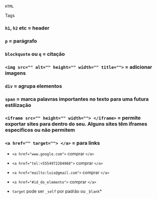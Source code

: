 `HTML`

Tags
### `h1`, `h2` etc = header

### `p` = parágrafo

### `blockquote` ou `q` = citação

### `<img src="" alt="" height="" width="" title="">` = adicionar imagens

### `div` = agrupa elementos

### `span` = marca palavras importantes no texto para uma futura estilização

### `<iframe src="" height="" width=""> </iframe>` = permite exportar sites para dentro do seu. Alguns sites têm iframes específicos ou não permitem

### `<a href="" target=""> </a>` = para links

* `<a href="www.google.com">` comprar `</a>`

* `<a href="tel:+5554972204968">` comprar `</a>`

* `<a href="mailto:luis@gmail.com">` comprar `</a>`

* `<a href="#id_do_elemento">` comprar `</a>`

* `target` pode ser `_self` por padrão ou `_blank`*







<!-- HTML -->
<!--
<h1> a <h6> (títulos e subtítulos)
<p> (parágrafos)
<a href="LINK">NOME</a> (links)
<img src="LINK" alt="TEXTO ALTERNATIVO"/> (colocar imagens)
<button>BOTÃO</button>
<br/> (broken line)
<ul> ou </ol> (unordered list/ordered list)
    <li>ITEM 1</li>
    <li>ITEM 2</li>
    <li>ITEM 3</li>
</ul> ou </ol>
<div></div> (uma caixa imaginária)
-->

<!--
/* LINKS (tag a)*/
/*
Tag <a>
    href="" - pode redirecionar para:
        outra página
        http://google.com.br
        outro arquivo na máquina
            <a href:"index.html">NOME</a>
            <a href:"pasta1/index.html">
    target:"" - muda o jeito de abrir os links
        target:"_blank": abre em outra página
    title:"TÍTULO" - dar um título pro link quando passamos o mouse em cima

Não precisamos usar links só em textos
    em imagens: </a href>IMAGEM OU OUTROS AQUI</a>
    para referencias no nosso próprio site: Colocar id em alguma parte
        <h1 id="area1">Área 1<h1>
        <a href="#area1">ir para a área 1</a>
-->

<!--
<b>negrito sem semântica de importância</b>
<strong>negrito com semântica de importância</strong>
<i>itálico sem semântica de importância</i>
<em>itálico com semântica de importância</em>
<small>diminuir um pouco o tamanho da fonte</small>
<del>riscar o texto</del>
<mark>marca-texto</mark>
<sup>letras do lado e em cima (1º)</sup>
</sub>letras do lado e embaixo</sub>
-->
<!--
<table>tabela</table>
<tr>table rol</tr>
<td>table description</td>

required (transformar um campo em obrigatório)
minlenght
maxlenght

<meta name="
content="width=device-width, initial-scale=
0"> - tag do head para deixar o site responsivo

<picture> - para imagens responsivas
<source midia="(min-width: 650px)srcset="IMAGEM2"/>
<source midia="(min-width: 450px)srcset="IMAGEM3"/>
<img src="IMAGEM1"> - padrão
</picture>

<header>
<nav>
<footer>
<section>
<article>
<aside>
<time>

<input type="search" name="search">
<input type="email" name="email">
<input type="url" name="">
<input type="tel" name="tel">
<input type="number" name="number">
<input type="range" name="range" min="1" max="100">
<input type="date" name="date" type="month/day">
<input type="time" name="time">
<input type="datetime-local" name="datetime-local">
<input type="color" name="color">
<input type="submit" name="submit">

<div data-NOME></div>

<vídeo width="1080" height "720" autoplay controls>
    <source src="NOME VIDEO" type="video/mp4" />
</vídeo>
<vídeo width="1080" height "720" autoplay controls>
    <source src="NOME VIDEO" type="video/mp4" />
</vídeo>

<audio autoplay controls muted preload loop>
    <source src="NOME AUDIO" type="audio/mpeg" />
</audio>

<input type="text" name="usuário" autofocus | placeholder | size="10" | maxlength="4" | autocomplete="off" ou ="on">

<meta property="og: url" content="http://url.com.br">
<meta property="og: type" content="article | website | product | ...">
<meta property="og: title" content="TITULO">
<meta property="og: description" content="DESCRIÇÃO">
<meta property="og: image" content="/IMAGE">

<dl> - description list (posso colocar uma list dentro dela)
    <dt>café</dt>
    <dd>para beber</dd>
</dl>

<q>citação curta</q>
<blockquote cite="LINK DE ONDE VEIO">citação longa</blackquote>

<main></main>
<adress></adress>
<figure>
    <img src>
    <figcaption>Legenda</figcaption>
</figure>
-->




<!-- CSS --><!-- CSS --><!-- CSS --><!-- CSS --><!-- CSS --><!-- CSS --><!-- CSS --><!-- CSS --><!-- CSS --><!-- CSS --><!-- CSS --><!-- CSS --><!-- CSS --><!-- CSS --><!-- CSS --><!-- CSS --><!-- CSS --><!-- CSS -->
<!-- padding
resize
widht
height
margin
font-size: ;
font-weight: ;
        bold;
color: ;
font-family: NOME, OUTRAOPÇÃO, OUTRAOPÇÃO;
text-align: left | right | justify | center;
text-decoration: none (para tirar o _ dos links);
text-transform: uppercase | lowercase;
letter-spacing: ...px;
word-spacing: ...px;
line-height: ...px;
text-shadow: direção direita | direção baixo | espaço de esfumaçamento | cor da sombra;
)

Propriedades @media
@media (min-width: 300px) and (max-width: 600px) {
    body {...
@media only screen
@media only print
@media screen, print
@media all
@media (orientation: portrait) {}
@media (orientation: landscape) {}

Funções
var
    :root {
            --NOME: PROPRIEDADE;
            ==bg-color: #000;
            --bg-second: #FFF;
            --font-color: #F00;
            --font-size: 12px;
        }

        .container {
            background-color: var(--bg-color, #0F0)
        }

placeholder | autofocus | size="X" | maxlength="X" | required | autocomplete (mostra opções para autocompletar email, url etc)

background: linear-gradient(Xdeg, COR, COR)

text-shadow: 2px 2px 1px #333
box-shadow

animações
     @keyframes exemplo {
            0% {background color:red;top:0;left:0;}
            25% {background color:yellow;top:0;left:200;}
            50% {background color:blue;top:200;left:200;}
            75% {background color:green;top:200;left:0;}
            100% {background color:red;top:0;left:0;}
        }
        TAG/CLASS {
            width: 150px;
            height: 15opx;
            background-color: red;
            position: absolute;
            animation-name: exemplo;
            animation-duration: 4s;
            animation-delay: 2s; 
            animation-literation-count: 3 | infinite

Trensition
    .exemplo {
        width: 150px;
        height: 150px;
        margin: auto;
        margin-top: 100px;
        background-color: green;
        transition: all 1s linear;
    }

    .exemplo:hover {
        background-color: red;
        
    } 

word-wrap: break-word;

FLEXBOX

display: flex;

flex-direction: row | column | row-reverse | column-reverse 

flex:1 | 2 | 3 | ...

flex-wrap:wrap;

    flex-flow: column wrap;

justify-content (justifica de acordo com o alinhamento da flexbox)
align-items (justifica o contrário do alinhamento da flexbox)
align-content
    flex-start | flex-end | center | space-around | space-between
align-self: flex-start | flex-end
order: flex-start | flex-end

-->

<!-- JS --><!-- JS --><!-- JS --><!-- JS --><!-- JS --><!-- JS --><!-- JS --><!-- JS --><!-- JS --><!-- JS --><!-- JS --><!-- JS -->

<!--

IF e ELSE

var hora = 16;

if ( hora < 12 ) {
    console.log("Bom dia!")
} else {
    console.log("Não é dia!!")
}

/* ELSE IF */

/* var tamanho = 555;

if ( tamanho < 550 ) {
    console.log("Esse país é pequeno. Sinto muito")
} else if ( tamanho < 1100 ) {
    console.log("Hmmm, temos um país médio")
} else if ( tamanho <= 2200 ) {
    console.log("Que paísão em")
} */

if ( pratosLimpos > 10 && pratosLimpos <= 20 )
if ( pratosLimpos > 20 || pratosLimpos == 1 )

document.getElementsById('exemplo')[1].innerHTML = ("Item alterado!");
document.getElementsByTagName('exemplo')[1].innerHTML = ("Item alterado!");
document.getElementsByClassName('exemplo')[1].innerHTML = ("Item alterado!");
document.getElementsByName('exemplo')[1].innerHTML = ("Item alterado!");
document.querySelector('exemplo')[1].innerHTML = ("Item alterado!");

document.querySelector('#img').classList.contains('img2');
document.querySelector('#img').classList.add('img2');
document.querySelector('#img').classList.remove('img2');


-->